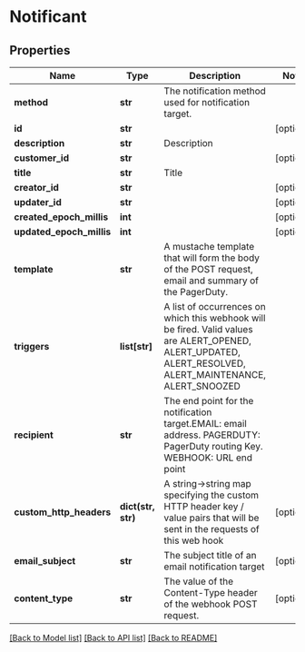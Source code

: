 # Notificant

## Properties
Name | Type | Description | Notes
------------ | ------------- | ------------- | -------------
**method** | **str** | The notification method used for notification target. | 
**id** | **str** |  | [optional] 
**description** | **str** | Description | 
**customer_id** | **str** |  | [optional] 
**title** | **str** | Title | 
**creator_id** | **str** |  | [optional] 
**updater_id** | **str** |  | [optional] 
**created_epoch_millis** | **int** |  | [optional] 
**updated_epoch_millis** | **int** |  | [optional] 
**template** | **str** | A mustache template that will form the body of the POST request, email and summary of the PagerDuty. | 
**triggers** | **list[str]** | A list of occurrences on which this webhook will be fired.  Valid values are ALERT_OPENED, ALERT_UPDATED, ALERT_RESOLVED, ALERT_MAINTENANCE, ALERT_SNOOZED | 
**recipient** | **str** | The end point for the notification target.EMAIL: email address.  PAGERDUTY: PagerDuty routing Key.  WEBHOOK: URL end point | 
**custom_http_headers** | **dict(str, str)** | A string-&gt;string map specifying the custom HTTP header key / value pairs that will be sent in the requests of this web hook | [optional] 
**email_subject** | **str** | The subject title of an email notification target | [optional] 
**content_type** | **str** | The value of the Content-Type header of the webhook POST request. | [optional] 

[[Back to Model list]](../README.md#documentation-for-models) [[Back to API list]](../README.md#documentation-for-api-endpoints) [[Back to README]](../README.md)


